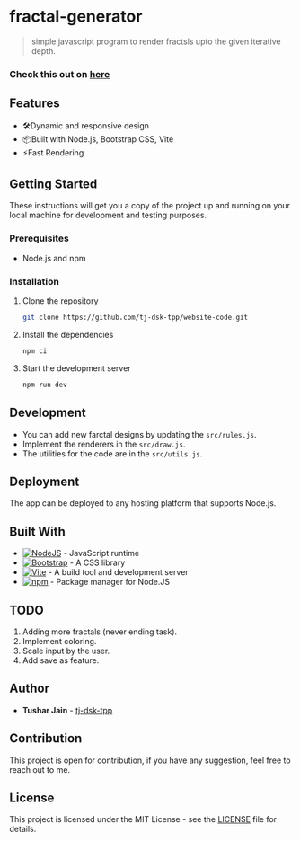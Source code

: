 
# fractal-generator

> simple javascript program to render fractsls upto the given iterative depth.

### Check this out on [here](https://tj-dsk-tpp.github.io/fractal-generator)

## Features

- 🛠️Dynamic and responsive design
- 📦Built with Node.js, Bootstrap CSS, Vite 
- ⚡️Fast Rendering

## Getting Started

These instructions will get you a copy of the project up and running on your local machine for development and testing purposes.

### Prerequisites

- Node.js and npm

### Installation

1. Clone the repository
    ```bash
    git clone https://github.com/tj-dsk-tpp/website-code.git
    ```

2. Install the dependencies
    ```bash
    npm ci
    ```

3. Start the development server
    ```bash
    npm run dev
    ```

## Development

- You can add new farctal designs by updating the `src/rules.js`.
- Implement the renderers in the `src/draw.js`.
- The utilities for the code are in the `src/utils.js`.

## Deployment

The app can be deployed to any hosting platform that supports Node.js.

## Built With

- [![NodeJS](https://img.shields.io/badge/Node.JS-339933?style=flat-square&logo=node.js&logoColor=white)](https://nodejs.org/) - JavaScript runtime
- [![Bootstrap](https://img.shields.io/badge/Bootstrap-7952B3?style=flat-square&logo=bootstrap&logoColor=white)](https://getbootstrap.com) - A CSS library
- [![Vite](https://img.shields.io/badge/Vite.JS-646CFF?style=flat-square&logo=vite&logoColor=white)](https://github.com/vitejs/vite) - A build tool and development server
- [![npm](https://img.shields.io/badge/npm-CB3837?style=flat-square&logo=npm&logoColor=white)](https://npmjs.org) - Package manager for Node.JS

## TODO

1. Adding more fractals (never ending task).
2. Implement coloring.
3. Scale input by the user.
4. Add save as feature.

## Author

- **Tushar Jain** - [tj-dsk-tpp](https://github.com/tj-dsk-tpp)

## Contribution

This project is open for contribution, if you have any suggestion, feel free to reach out to me.

## License

This project is licensed under the MIT License - see the [LICENSE](license.md) file for details.
